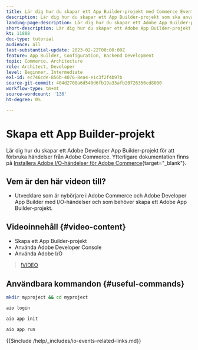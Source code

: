 ```yaml
---
title: Lär dig hur du skapar ett App Builder-projekt med Commerce Events
description: Lär dig hur du skapar ett App Builder-projekt som ska användas med Commerce-händelser
landing-page-description: Lär dig hur du skapar ett Adobe App Builder-projekt för Adobe Commerce-händelser
short-description: Lär dig hur du skapar ett Adobe App Builder-projekt för Adobe Commerce-händelser
kt: 11888
doc-type: tutorial
audience: all
last-substantial-update: 2023-02-22T00:00:00Z
feature: App Builder, Configuration, Backend Development
topic: Commerce, Architecture
role: Architect, Developer
level: Beginner, Intermediate
exl-id: ec746cde-856b-4076-8ea4-e1c3f2f4b97b
source-git-commit: 404d2708a6d540d6fb19a33afb20726356cd8000
workflow-type: tm+mt
source-wordcount: '136'
ht-degree: 0%

---
```


# Skapa ett App Builder-projekt

Lär dig hur du skapar ett Adobe Developer App Builder-projekt för att förbruka händelser från Adobe Commerce. Ytterligare dokumentation finns på [Installera Adobe I/O-händelser för Adobe Commerce](https://developer.adobe.com/commerce/events/get-started/installation/){target="_blank"}.

## Vem är den här videon till?

* Utvecklare som är nybörjare i Adobe Commerce och Adobe Developer App Builder med I/O-händelser och som behöver skapa ett Adobe App Builder-projekt.

## Videoinnehåll {#video-content}

* Skapa ett App Builder-projekt
* Använda Adobe Developer Console
* Använda Adobe I/O

>[!VIDEO](https://video.tv.adobe.com/v/3415797?quality=12&learn=on)

## Användbara kommandon {#useful-commands}

```bash
mkdir myproject && cd myproject

aio login

aio app init

aio app run
```

{{$include /help/_includes/io-events-related-links.md}}
